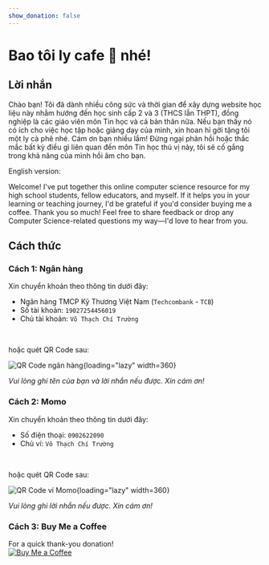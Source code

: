 ```yaml
---
show_donation: false
---
```


# Bao tôi ly cafe 🧋 nhé!

## Lời nhắn

Chào bạn! Tôi đã dành nhiều công sức và thời gian để xây dựng website học liệu này nhằm hướng đến học sinh cấp 2 và 3 (THCS lẫn THPT), đồng nghiệp là các giáo viên môn Tin học và cả bản thân nữa. Nếu bạn thấy nó có ích cho việc học tập hoặc giảng dạy của mình, xin hoan hỉ gởi tặng tôi một ly cà phê nhé. Cám ơn bạn nhiều lắm! Đừng ngại phản hồi hoặc thắc mắc bất kỳ điều gì liên quan đến môn Tin học thú vị này, tôi sẽ cố gắng trong khả năng của mình hồi âm cho bạn.

English version:

Welcome! I've put together this online computer science resource for my high school students, fellow educators, and myself. If it helps you in your learning or teaching journey, I'd be grateful if you'd consider buying me a coffee. Thank you so much! Feel free to share feedback or drop any Computer Science-related questions my way—I'd love to hear from you.

## Cách thức

### Cách 1: Ngân hàng

Xin chuyển khoản theo thông tin dưới đây:

- Ngân hàng TMCP Kỹ Thương Việt Nam (`Techcombank` - `TCB`)
- Số tài khoản: `19027254456019`
- Chủ tài khoản: `Võ Thạch Chí Trường`

<br>

hoặc quét QR Code sau:

![QR Code ngân hàng](https://live.staticflickr.com/65535/54786534094_35b0a6fb70_o.png){loading="lazy" width=360} 

*Vui lòng ghi tên của bạn và lời nhắn nếu được. Xin cám ơn!*

### Cách 2: Momo

Xin chuyển khoản theo thông tin dưới đây:

- Số điện thoại: `0902622090`
- Chủ ví: `Võ Thạch Chí Trường`

<br>

hoặc quét QR Code sau:

![QR Code ví Momo](https://live.staticflickr.com/65535/54786641310_2899698198_c.jpg){loading="lazy" width=360}

*Vui lòng ghi lời nhắn nếu được. Xin cám ơn!*

### Cách 3: Buy Me a Coffee

For a quick thank-you donation!  
[![Buy Me a Coffee](https://cdn.buymeacoffee.com/buttons/v2/default-yellow.png)](https://buymeacoffee.com/vtchitruong)

